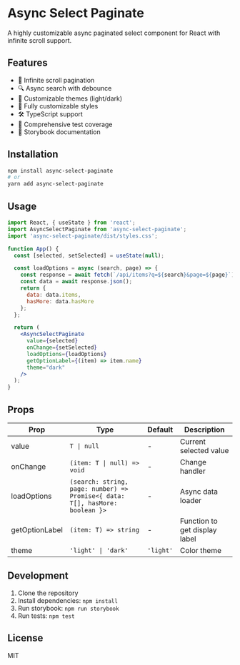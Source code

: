 # Async Select Paginate

A highly customizable async paginated select component for React with infinite scroll support.

## Features

- 🔄 Infinite scroll pagination
- 🔍 Async search with debounce
- 🎨 Customizable themes (light/dark)
- 💅 Fully customizable styles
- 🛠 TypeScript support
- 🧪 Comprehensive test coverage
- 📖 Storybook documentation

## Installation

```bash
npm install async-select-paginate
# or
yarn add async-select-paginate
```

## Usage

```jsx
import React, { useState } from 'react';
import AsyncSelectPaginate from 'async-select-paginate';
import 'async-select-paginate/dist/styles.css';

function App() {
  const [selected, setSelected] = useState(null);

  const loadOptions = async (search, page) => {
    const response = await fetch(`/api/items?q=${search}&page=${page}`);
    const data = await response.json();
    return {
      data: data.items,
      hasMore: data.hasMore
    };
  };

  return (
    <AsyncSelectPaginate
      value={selected}
      onChange={setSelected}
      loadOptions={loadOptions}
      getOptionLabel={(item) => item.name}
      theme="dark"
    />
  );
}
```

## Props

| Prop | Type | Default | Description |
|------|------|---------|-------------|
| value | `T \| null` | - | Current selected value |
| onChange | `(item: T \| null) => void` | - | Change handler |
| loadOptions | `(search: string, page: number) => Promise<{ data: T[], hasMore: boolean }>` | - | Async data loader |
| getOptionLabel | `(item: T) => string` | - | Function to get display label |
| theme | `'light' \| 'dark'` | `'light'` | Color theme |

## Development

1. Clone the repository
2. Install dependencies: `npm install`
3. Run storybook: `npm run storybook`
4. Run tests: `npm test`

## License

MIT